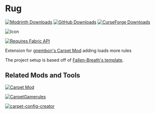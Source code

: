 # Rug

[![Modrinth Downloads](https://img.shields.io/modrinth/dt/VishnYFF?style=for-the-badge&logo=modrinth&label=Modrinth%20Downloads&color=00af5c)](https://modrinth.com/mod/rug)
[![GitHub Downloads](https://img.shields.io/github/downloads/RubixDev/Rug/total?style=for-the-badge&logo=github&label=GitHub%20Downloads&color=753fc7)](https://github.com/RubixDev/Rug/releases)
[![CurseForge Downloads](https://img.shields.io/curseforge/dt/449938?style=for-the-badge&logo=curseforge&label=CurseForge%20Downloads&color=e04e14)](https://www.curseforge.com/minecraft/mc-mods/Rug/files)

![Icon](src/main/resources/assets/rug/icon.png)

[![Requires Fabric API](https://cdn.jsdelivr.net/npm/@intergrav/devins-badges@3/assets/cozy/requires/fabric-api_vector.svg)](https://modrinth.com/mod/fabric-api)

Extension for [gnembon's Carpet Mod](https://github.com/gnembon/fabric-carpet) adding loads more rules

The project setup is based off of [Fallen-Breath's template](https://github.com/Fallen-Breath/fabric-mod-template/tree/1d9aa976108c9883738593633e79788a19a537ac).

## Related Mods and Tools

[![Carpet Mod](https://github-readme-stats.vercel.app/api/pin/?username=gnembon&repo=fabric-carpet&theme=dracula&show_owner=true)](https://github.com/gnembon/fabric-carpet)

[![CarpetGamerules](https://github-readme-stats.vercel.app/api/pin/?username=RubixDev&repo=CarpetGamerules&theme=dracula&show_owner=true)](https://github.com/RubixDev/CarpetGamerules)

[![carpet-config-creator](https://github-readme-stats.vercel.app/api/pin/?username=RubixDev&repo=carpet-config-creator&theme=dracula&show_owner=true)](https://github.com/RubixDev/carpet-config-creator)
